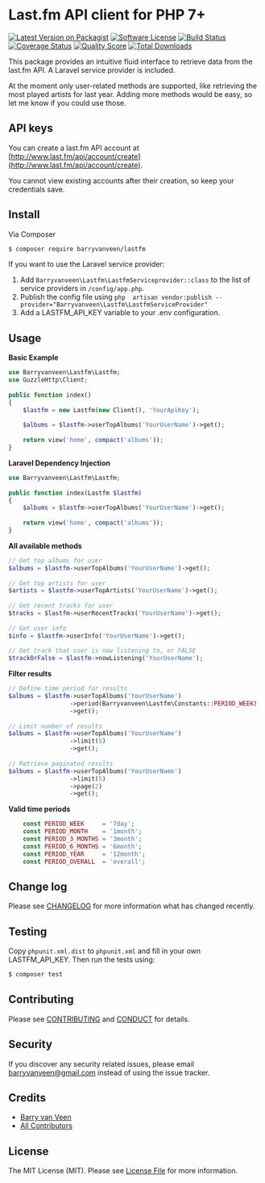 # Last.fm API client for PHP 7+

[![Latest Version on Packagist][ico-version]][link-packagist]
[![Software License][ico-license]](LICENSE.md)
[![Build Status][ico-travis]][link-travis]
[![Coverage Status][ico-scrutinizer]][link-scrutinizer]
[![Quality Score][ico-code-quality]][link-code-quality]
[![Total Downloads][ico-downloads]][link-downloads]

This package provides an intuitive fluid interface to retrieve data from the last.fm API. A Laravel service provider 
is included.

At the moment only user-related methods are supported, like retrieving the most played artists for last year. Adding 
more methods would be easy, so let me know if you could use those. 

## API keys
You can create a last.fm API account at [http://www.last.fm/api/account/create](http://www.last.fm/api/account/create). 

You cannot view existing accounts after their creation, so keep your credentials save.

## Install

Via Composer

``` bash
$ composer require barryvanveen/lastfm
```

If you want to use the Laravel service provider:

1. Add `Barryvanveen\Lastfm\LastfmServiceprovider::class` to the list of service providers in `/config/app.php`.
2. Publish the config file using `php  artisan vendor:publish --provider="Barryvanveen\Lastfm\LastfmServiceProvider"`
3. Add a LASTFM_API_KEY variable to your .env configuration.

## Usage

**Basic Example**
```php
use Barryvanveen\Lastfm\Lastfm;
use GuzzleHttp\Client;
 
public function index()
{
    $lastfm = new Lastfm(new Client(), 'YourApiKey');
    
    $albums = $lastfm->userTopAlbums('YourUserName')->get();
    
    return view('home', compact('albums'));
}
```

**Laravel Dependency Injection**
```php
use Barryvanveen\Lastfm\Lastfm;
 
public function index(Lastfm $lastfm)
{
    $albums = $lastfm->userTopAlbums('YourUserName')->get();
    
    return view('home', compact('albums'));
}
```

**All available methods**
```php
// Get top albums for user
$albums = $lastfm->userTopAlbums('YourUserName')->get();
 
// Get top artists for user
$artists = $lastfm->userTopArtists('YourUserName')->get();
 
// Get recent tracks for user
$tracks = $lastfm->userRecentTracks('YourUserName')->get();
 
// Get user info
$info = $lastfm->userInfo('YourUserName')->get();
 
// Get track that user is now listening to, or FALSE
$trackOrFalse = $lastfm->nowListening('YourUserName');                      
```

**Filter results**
```php
// Define time period for results
$albums = $lastfm->userTopAlbums('YourUserName')
                 ->period(Barryvanveen\Lastfm\Constants::PERIOD_WEEK)
                 ->get();
                  
// Limit number of results
$albums = $lastfm->userTopAlbums('YourUserName')
                 ->limit(5)
                 ->get();     
                 
// Retrieve paginated results
$albums = $lastfm->userTopAlbums('YourUserName')
                 ->limit(5)
                 ->page(2)
                 ->get();     
```

**Valid time periods**
```php
    const PERIOD_WEEK     = '7day';
    const PERIOD_MONTH    = '1month';
    const PERIOD_3_MONTHS = '3month';
    const PERIOD_6_MONTHS = '6month';
    const PERIOD_YEAR     = '12month';
    const PERIOD_OVERALL  = 'overall';
```

## Change log

Please see [CHANGELOG](CHANGELOG.md) for more information what has changed recently.

## Testing
Copy `phpunit.xml.dist` to `phpunit.xml` and fill in your own LASTFM_API_KEY. Then run the tests using:  

``` bash
$ composer test
```

## Contributing

Please see [CONTRIBUTING](CONTRIBUTING.md) and [CONDUCT](CONDUCT.md) for details.

## Security

If you discover any security related issues, please email barryvanveen@gmail.com instead of using the issue tracker.

## Credits

- [Barry van Veen][link-author]
- [All Contributors][link-contributors]

## License

The MIT License (MIT). Please see [License File](LICENSE.md) for more information.

[ico-version]: https://img.shields.io/packagist/v/barryvanveen/lastfm.svg?style=flat-square
[ico-license]: https://img.shields.io/badge/license-MIT-brightgreen.svg?style=flat-square
[ico-travis]: https://img.shields.io/travis/barryvanveen/lastfm/master.svg?style=flat-square
[ico-scrutinizer]: https://img.shields.io/scrutinizer/coverage/g/barryvanveen/lastfm.svg?style=flat-square
[ico-code-quality]: https://img.shields.io/scrutinizer/g/barryvanveen/lastfm.svg?style=flat-square
[ico-downloads]: https://img.shields.io/packagist/dt/barryvanveen/lastfm.svg?style=flat-square

[link-packagist]: https://packagist.org/packages/barryvanveen/lastfm
[link-travis]: https://travis-ci.org/barryvanveen/lastfm
[link-scrutinizer]: https://scrutinizer-ci.com/g/barryvanveen/lastfm/code-structure
[link-code-quality]: https://scrutinizer-ci.com/g/barryvanveen/lastfm
[link-downloads]: https://packagist.org/packages/barryvanveen/lastfm
[link-author]: https://github.com/barryvanveen
[link-contributors]: ../../contributors
